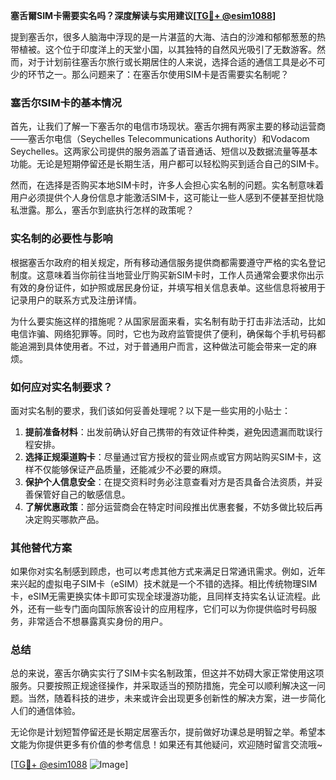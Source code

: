 **塞舌爾SIM卡需要实名吗？深度解读与实用建议[[TG💪+ @esim1088](https://t.me/s/esim1088)]**

提到塞舌尔，很多人脑海中浮现的是一片湛蓝的大海、洁白的沙滩和郁郁葱葱的热带植被。这个位于印度洋上的天堂小国，以其独特的自然风光吸引了无数游客。然而，对于计划前往塞舌尔旅行或长期居住的人来说，选择合适的通信工具是必不可少的环节之一。那么问题来了：在塞舌尔使用SIM卡是否需要实名制呢？

### 塞舌尔SIM卡的基本情况

首先，让我们了解一下塞舌尔的电信市场现状。塞舌尔拥有两家主要的移动运营商——塞舌尔电信（Seychelles Telecommunications Authority）和Vodacom Seychelles。这两家公司提供的服务涵盖了语音通话、短信以及数据流量等基本功能。无论是短期停留还是长期生活，用户都可以轻松购买到适合自己的SIM卡。

然而，在选择是否购买本地SIM卡时，许多人会担心实名制的问题。实名制意味着用户必须提供个人身份信息才能激活SIM卡，这可能让一些人感到不便甚至担忧隐私泄露。那么，塞舌尔到底执行怎样的政策呢？

### 实名制的必要性与影响

根据塞舌尔政府的相关规定，所有移动通信服务提供商都需要遵守严格的实名登记制度。这意味着当你前往当地营业厅购买新SIM卡时，工作人员通常会要求你出示有效的身份证件，如护照或居民身份证，并填写相关信息表单。这些信息将被用于记录用户的联系方式及注册详情。

为什么要实施这样的措施呢？从国家层面来看，实名制有助于打击非法活动，比如电信诈骗、网络犯罪等。同时，它也为政府监管提供了便利，确保每个手机号码都能追溯到具体使用者。不过，对于普通用户而言，这种做法可能会带来一定的麻烦。

### 如何应对实名制要求？

面对实名制的要求，我们该如何妥善处理呢？以下是一些实用的小贴士：

1. **提前准备材料**：出发前确认好自己携带的有效证件种类，避免因遗漏而耽误行程安排。
2. **选择正规渠道购卡**：尽量通过官方授权的营业网点或官方网站购买SIM卡，这样不仅能够保证产品质量，还能减少不必要的麻烦。
3. **保护个人信息安全**：在提交资料时务必注意查看对方是否具备合法资质，并妥善保管好自己的敏感信息。
4. **了解优惠政策**：部分运营商会在特定时间段推出优惠套餐，不妨多做比较后再决定购买哪款产品。

### 其他替代方案

如果你对实名制感到顾虑，也可以考虑其他方式来满足日常通讯需求。例如，近年来兴起的虚拟电子SIM卡（eSIM）技术就是一个不错的选择。相比传统物理SIM卡，eSIM无需更换实体卡即可实现全球漫游功能，且同样支持实名认证流程。此外，还有一些专门面向国际旅客设计的应用程序，它们可以为你提供临时号码服务，非常适合不想暴露真实身份的用户。

### 总结

总的来说，塞舌尔确实实行了SIM卡实名制政策，但这并不妨碍大家正常使用这项服务。只要按照正规途径操作，并采取适当的预防措施，完全可以顺利解决这一问题。当然，随着科技的进步，未来或许会出现更多创新性的解决方案，进一步简化人们的通信体验。

无论你是计划短暂停留还是长期定居塞舌尔，提前做好功课总是明智之举。希望本文能为你提供更多有价值的参考信息！如果还有其他疑问，欢迎随时留言交流哦~

[[TG💪+ @esim1088](https://t.me/s/esim1088) ![Image](https://i.postimg.cc/4NQfJmqS/Snipaste-2025-05-13-00-14-12.png)]